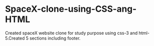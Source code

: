 # SpaceX-clone-using-CSS-ang-HTML
Created spaceX website clone for study purpose using css-3 and html-5.Created 5 sections including footer.
